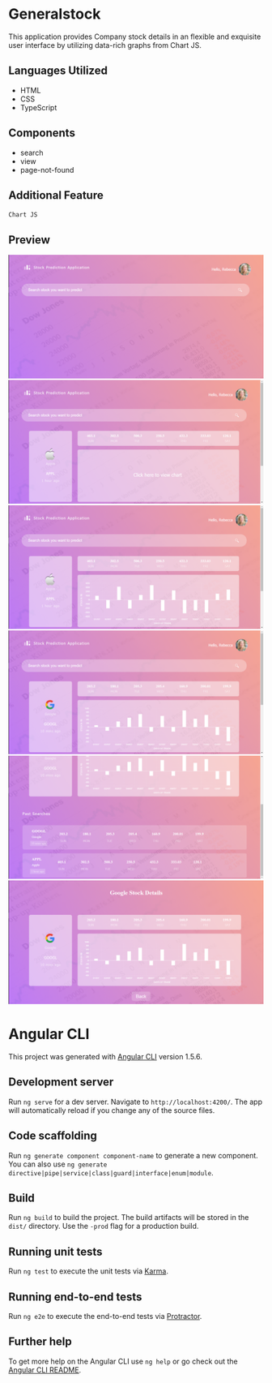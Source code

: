 # Generalstock

This application provides Company stock details in an flexible and exquisite user interface by utilizing data-rich graphs from Chart JS.

## Languages Utilized

* HTML
* CSS
* TypeScript

## Components

* search
* view
* page-not-found

## Additional Feature
~~~
Chart JS
~~~

## Preview

![image](readme/first.png)
![image](readme/second.png)
![image](readme/third.png)
![image](readme/fourth.png)
![image](readme/fifth.png)
![image](readme/sixth.png)

# Angular CLI

This project was generated with [Angular CLI](https://github.com/angular/angular-cli) version 1.5.6.

## Development server

Run `ng serve` for a dev server. Navigate to `http://localhost:4200/`. The app will automatically reload if you change any of the source files.

## Code scaffolding

Run `ng generate component component-name` to generate a new component. You can also use `ng generate directive|pipe|service|class|guard|interface|enum|module`.

## Build

Run `ng build` to build the project. The build artifacts will be stored in the `dist/` directory. Use the `-prod` flag for a production build.

## Running unit tests

Run `ng test` to execute the unit tests via [Karma](https://karma-runner.github.io).

## Running end-to-end tests

Run `ng e2e` to execute the end-to-end tests via [Protractor](http://www.protractortest.org/).

## Further help

To get more help on the Angular CLI use `ng help` or go check out the [Angular CLI README](https://github.com/angular/angular-cli/blob/master/README.md).
